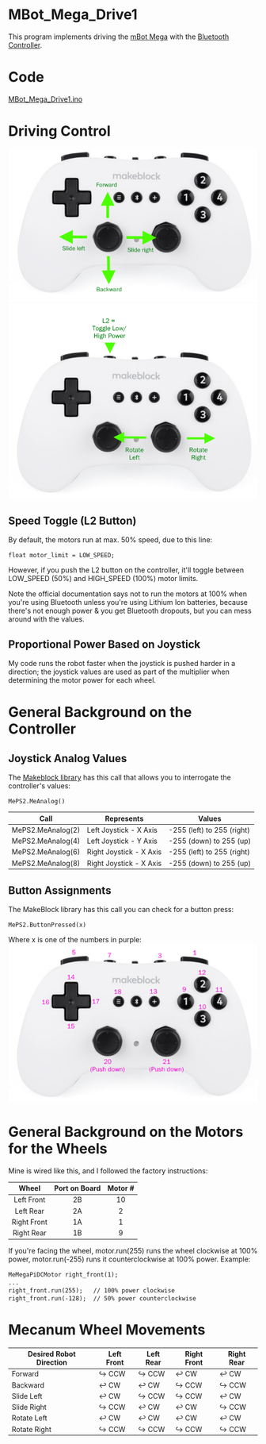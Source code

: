 # MBot_Mega_Drive1

This program implements driving the [mBot Mega](https://store.makeblock.com/products/makeblock-mbot-mega-robot-kit) with the [Bluetooth Controller](https://www.makeblock.com/accessories/bluetooth-controller).

# Code
[MBot_Mega_Drive1.ino](MBot_Mega_Drive1.ino)

# Driving Control
![](../doc/images/bt_controller2.png)
![](../doc/images/bt_controller3.png)

## Speed Toggle (L2 Button)
By default, the motors run at max. 50% speed, due to this line:

``` 
float motor_limit = LOW_SPEED;
```

However, if you push the L2 button on the controller, it'll toggle between
LOW_SPEED (50%) and HIGH_SPEED (100%) motor limits.

Note the official documentation says not to run the motors at 100%
when you're using Bluetooth unless you're using Lithium Ion batteries, because there's not
enough power & you get Bluetooth dropouts, but you can mess around with the values.

## Proportional Power Based on Joystick

My code runs the robot faster when the joystick is pushed harder in a direction; the joystick
values are used as part of the multiplier when determining the motor power for each wheel.

# General Background on the Controller

## Joystick Analog Values
The [Makeblock library](https://github.com/Makeblock-official/Makeblock-Libraries) has this call that allows you to interrogate the controller's values:

``` 
MePS2.MeAnalog()
```

| Call              | Represents              | Values                     |
|-------------------|-------------------------|----------------------------|
| MePS2.MeAnalog(2) | Left Joystick - X Axis  | -255 (left) to 255 (right) |
| MePS2.MeAnalog(4) | Left Joystick - Y Axis  | -255 (down) to 255 (up)    |
| MePS2.MeAnalog(6) | Right Joystick - X Axis | -255 (left) to 255 (right) |
| MePS2.MeAnalog(8) | Right Joystick - X Axis | -255 (down) to 255 (up)    |

## Button Assignments
The MakeBlock library has this call you can check for a button press:
``` 
MePS2.ButtonPressed(x)
```

Where x is one of the numbers in purple:
![](../doc/images/bt_controller4.png)

# General Background on the Motors for the Wheels

Mine is wired like this, and I followed the factory instructions:

|    Wheel    | Port on Board | Motor # |
|:-----------:|:-------------:|:-------:|
| Left Front  |      2B       |   10    |
|  Left Rear  |      2A       |    2    |
| Right Front |      1A       |    1    |
| Right Rear  |      1B       |    9    |

If you're facing the wheel, motor.run(255) runs the wheel 
clockwise at 100% power, motor.run(-255) runs it counterclockwise at 100% power.  Example:

``` 
MeMegaPiDCMotor right_front(1);
...
right_front.run(255);   // 100% power clockwise
right_front.run(-128);  // 50% power counterclockwise
```



# Mecanum Wheel Movements

| Desired Robot Direction | Left Front | Left Rear | Right Front | Right Rear |
|-------------------------|------------|-----------|-------------|------------|
| Forward                 | ↪ CCW ️    | ↪ CCW ️  | ↩ CW      | ↩ CW       |
| Backward                | ↩ CW ️     | ↩ CW ️   | ↪ CCW ️    | ↪ CCW️   |
| Slide Left              | ↩ CW     | ↪ CCW ️  | ↪ CCW ️    | ↩ CW   ️  |
| Slide Right             | ↪ CCW ️   | ↩ CW ️  | ↩ CW ️     | ↪ CCW ️   |
| Rotate Left             | ↩ CW | ↩ CW | ↩ CW | ↩ CW |
| Rotate Right            | ↪ CCW | ↪ CCW | ↪ CCW | ↪ CCW |
